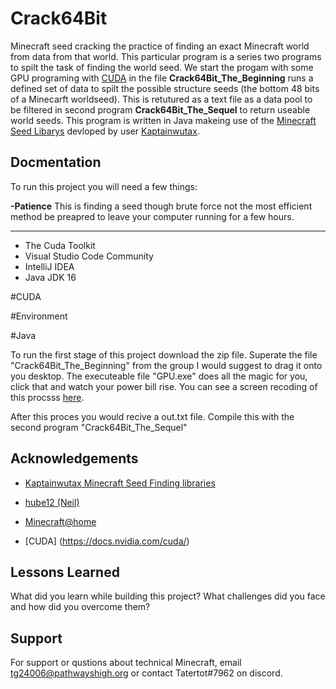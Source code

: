 
# Crack64Bit

Minecraft seed cracking the practice of finding an exact Minecraft world from data from that world. This particular program is a series two programs to spilt the task of finding the world seed. We start the progam with some GPU programing with [CUDA](https://developer.nvidia.com/cuda-toolkit) in the file **Crack64Bit_The_Beginning** runs a defined set of data to spilt the possible structure seeds (the bottom 48 bits of a Minecarft worldseed).  This is retutured as a text file as a data pool to be filtered in second program **Crack64Bit_The_Sequel** to return useable world seeds.  This program is written in Java makeing use of the [Minecraft Seed Libarys](https://kaptainwutax.seedfinding.com/) devloped by user [Kaptainwutax](https://github.com/KaptainWutax).  


## Docmentation
To run this project you will need a few things:

**-Patience**
This is finding a seed though brute force not the most efficient method be preapred to leave your computer running for a few hours. 

****



- The Cuda Toolkit
- Visual Studio Code Community 
- IntelliJ IDEA
- Java JDK 16 
 
#CUDA 


#Environment

#Java
 




To run the first stage of this project download the zip file. 
Superate  the file "Crack64Bit_The_Beginning" from the group I would suggest to drag it onto you desktop. 
The executeable file "GPU.exe" does all the magic for you, click that and watch your power bill rise. 
You can see a screen recoding of this procsss [here](https://youtu.be/m_Qbvg5l4D8). 


After this proces you would recive a out.txt file.  Compile this with the second program "Crack64Bit_The_Sequel" 
## Acknowledgements

 - [Kaptainwutax Minecraft Seed Finding libraries](https://kaptainwutax.seedfinding.com/)
  
 - [hube12 (Neil)](https://github.com/hube12)

 - [Minecraft@home](https://minecraftathome.com/)
 
 - [CUDA] (https://docs.nvidia.com/cuda/)

## Lessons Learned

What did you learn while building this project? What challenges did you face and how did you overcome them?


## Support

For support or qustions about technical Minecraft, email tg24006@pathwayshigh.org or contact Tatertot#7962 on discord.

